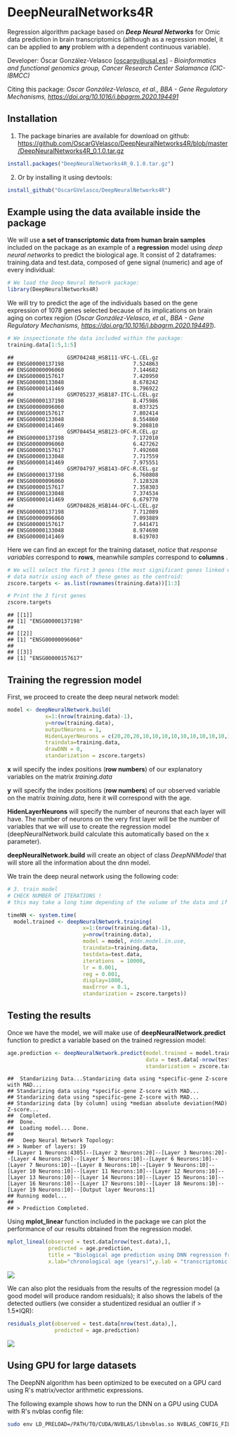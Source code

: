 DeepNeuralNetworks4R
====================

Regression algorithm package based on ***Deep Neural Networks*** for Omic data prediction in brain transcriptomics (although as a regression model, it can be applied to **any** problem with a dependent continuous variable).

Developer: Óscar González-Velasco \[<oscargv@usal.es>\] - *Bioinformatics and functional genomics group, Cancer Research Center Salamanca (CIC-IBMCC)*

Citing this package: *Oscar González-Velasco, et al., BBA - Gene Regulatory Mechanisms, <https://doi.org/10.1016/j.bbagrm.2020.194491>*

Installation
------------

1.  The package binaries are available for download on github: <https://github.com/OscarGVelasco/DeepNeuralNetworks4R/blob/master/DeepNeuralNetworks4R_0.1.0.tar.gz>

``` r
install.packages("DeepNeuralNetworks4R_0.1.0.tar.gz")
```

2.  Or by installing it using devtools:

``` r
install_github("OscarGVelasco/DeepNeuralNetworks4R")
```

Example using the data available inside the package
---------------------------------------------------

We will use **a set of transcriptomic data from human brain samples** included on the package as an example of a **regression** model using *deep neural networks* to predict the biological age. It consist of 2 dataframes: training.data and test.data, composed of gene signal (numeric) and age of every individual:

``` r
# We load the Deep Neural Network package:
library(DeepNeuralNetworks4R)
```

We will try to predict the age of the individuals based on the gene expression of 1078 genes selected because of its implications on brain aging on cortex region (*Oscar González-Velasco, et al., BBA - Gene Regulatory Mechanisms, <https://doi.org/10.1016/j.bbagrm.2020.194491>*).

``` r
# We inspectionate the data included within the package:
training.data[1:5,1:5]
```

    ##                 GSM704248_HSB111-VFC-L.CEL.gz
    ## ENSG00000137198                      7.524863
    ## ENSG00000096060                      7.144682
    ## ENSG00000157617                      7.420950
    ## ENSG00000133048                      8.678242
    ## ENSG00000141469                      8.796922
    ##                 GSM705237_HSB187-ITC-L.CEL.gz
    ## ENSG00000137198                      8.475986
    ## ENSG00000096060                      8.037325
    ## ENSG00000157617                      7.802414
    ## ENSG00000133048                      8.554860
    ## ENSG00000141469                      9.208810
    ##                 GSM704454_HSB123-OFC-R.CEL.gz
    ## ENSG00000137198                      7.172010
    ## ENSG00000096060                      6.427262
    ## ENSG00000157617                      7.492608
    ## ENSG00000133048                      7.717559
    ## ENSG00000141469                      7.975551
    ##                 GSM704797_HSB143-OFC-R.CEL.gz
    ## ENSG00000137198                      6.760808
    ## ENSG00000096060                      7.128328
    ## ENSG00000157617                      7.358303
    ## ENSG00000133048                      7.374534
    ## ENSG00000141469                      6.679770
    ##                 GSM704826_HSB144-OFC-L.CEL.gz
    ## ENSG00000137198                      7.712089
    ## ENSG00000096060                      7.093889
    ## ENSG00000157617                      7.641471
    ## ENSG00000133048                      8.974690
    ## ENSG00000141469                      8.619703

Here we can find an except for the training dataset, *notice* that *response variables* correspond to **rows**, meanwhile *samples* correspond to **columns** .

``` r
# We will select the first 3 genes (the most significant genes linked with aging) to build 3 additional
# data matrix using each of these genes as the centroid:
zscore.targets <- as.list(rownames(training.data))[1:3]

# Print the 3 first genes
zscore.targets
```

    ## [[1]]
    ## [1] "ENSG00000137198"
    ## 
    ## [[2]]
    ## [1] "ENSG00000096060"
    ## 
    ## [[3]]
    ## [1] "ENSG00000157617"


Training the regression model
-----------------------------

First, we proceed to create the deep neural network model:

``` r
model <- deepNeuralNetwork.build(
            x=1:(nrow(training.data)-1),
            y=nrow(training.data),
            outputNeurons = 1,
            HidenLayerNeurons = c(20,20,20,10,10,10,10,10,10,10,10,10,10,10,10,10,10,10),
            traindata=training.data,
            drawDNN = 0,
            standarization = zscore.targets)
```

**x** will specify the index positions (**row numbers**) of our explanatory variables on the matrix *training.data*

**y** will specify the index positions (**row numbers**) of our observed variable on the matrix *training.data*, here it will correspond with the age.

**HidenLayerNeurons** will specify the number of neurons that each layer will have. The number of neurons on the very first layer will be the number of variables that we will use to create the regression model (deepNeuralNetwork.build calculate this automatically based on the x parameter).

**deepNeuralNetwork.build** will create an object of class *DeepNNModel* that will store all the information about the dnn model.

We train the deep neural network using the following code:

``` r
# 3. train model
# CHECK NUMBER OF ITERATIONS !
# this may take a long time depending of the volume of the data and if GPU is being used or not.

timeNN <- system.time(
  model.trained <- deepNeuralNetwork.training(
                        x=1:(nrow(training.data)-1),
                        y=nrow(training.data),
                        model = model, #ddn.model.in.use,
                        traindata=training.data,
                        testdata=test.data,
                        iterations  = 10000,
                        lr = 0.001,
                        reg = 0.001,
                        display=1000,
                        maxError = 0.1,
                        standarization = zscore.targets))
```

Testing the results
-------------------

Once we have the model, we will make use of **deepNeuralNetwork.predict** function to predict a variable based on the trained regression model:

``` r
age.prediction <- deepNeuralNetwork.predict(model.trained = model.trained,
                                            data = test.data[-nrow(test.data),],
                                            standarization = zscore.targets)
```

    ##  Standarizing Data...Standarizing data using *specific-gene Z-score with MAD...
    ## Standarizing data using *specific-gene Z-score with MAD...
    ## Standarizing data using *specific-gene Z-score with MAD...
    ## Standarizing data [by column] using *median absolute deviation(MAD) Z-score...
    ##  Completed.
    ##  Done.
    ##  Loading model... Done.
    ## 
    ##   Deep Neural Network Topology:
    ## > Number of layers: 19
    ## [Layer 1 Neurons:4305]--[Layer 2 Neurons:20]--[Layer 3 Neurons:20]--[Layer 4 Neurons:20]--[Layer 5 Neurons:10]--[Layer 6 Neurons:10]--[Layer 7 Neurons:10]--[Layer 8 Neurons:10]--[Layer 9 Neurons:10]--[Layer 10 Neurons:10]--[Layer 11 Neurons:10]--[Layer 12 Neurons:10]--[Layer 13 Neurons:10]--[Layer 14 Neurons:10]--[Layer 15 Neurons:10]--[Layer 16 Neurons:10]--[Layer 17 Neurons:10]--[Layer 18 Neurons:10]--[Layer 19 Neurons:10]--[Output layer Neurons:1]
    ## Running model...
    ## 
    ## > Prediction Completed.

Using **mplot\_linear** function included in the package we can plot the performance of our results obtained from the regression model.

``` r
mplot_lineal(observed = test.data[nrow(test.data),],
             predicted = age.prediction,
             title = "Biological age prediction using DNN regression from human brain data",
             x.lab="chronological age (years)",y.lab = "transcriptomic age")
```

![](README_files/figure-markdown_github/example.with.10k.iterations.test.data.png)

We can also plot the residuals from the results of the regression model (a good model will produce random residuals); it also shows the labels of the detected outliers (we consider a studentized residual an outlier if &gt; 1.5\*IQR):

``` r
residuals_plot(observed = test.data[nrow(test.data),],
               predicted = age.prediction)
```

![](README_files/figure-markdown_github/example.of.residuals.png)

Using GPU for large datasets
----------------------------

The DeepNN algorithm has been optimized to be executed on a GPU card using R's matrix/vector arithmetic expressions.

The following example shows how to run the DNN on a GPU using CUDA with R's nvblas config file:

``` bash
sudo env LD_PRELOAD=/PATH/TO/CUDA/NVBLAS/libnvblas.so NVBLAS_CONFIG_FILE=/PATH/TO/NVBLAS.CONFIG.FILE/nvblas.conf R CMD BATCH ./regression.deepNN.GPU.r /dev/tty
```
